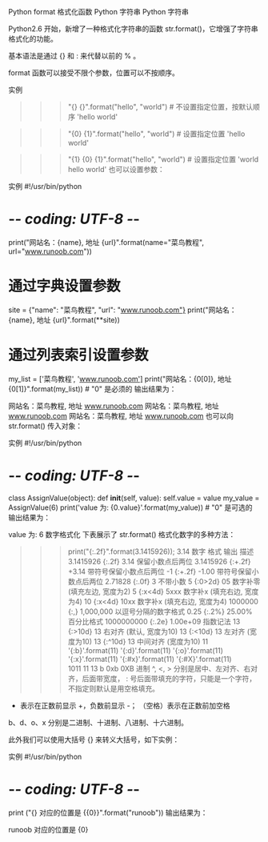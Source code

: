 Python format 格式化函数
Python 字符串 Python 字符串

Python2.6 开始，新增了一种格式化字符串的函数 str.format()，它增强了字符串格式化的功能。

基本语法是通过 {} 和 : 来代替以前的 % 。

format 函数可以接受不限个参数，位置可以不按顺序。

实例
>>>"{} {}".format("hello", "world")    # 不设置指定位置，按默认顺序
'hello world'
 
>>> "{0} {1}".format("hello", "world")  # 设置指定位置
'hello world'
 
>>> "{1} {0} {1}".format("hello", "world")  # 设置指定位置
'world hello world'
也可以设置参数：

实例
#!/usr/bin/python
# -*- coding: UTF-8 -*-
 
print("网站名：{name}, 地址 {url}".format(name="菜鸟教程", url="www.runoob.com"))
 
# 通过字典设置参数
site = {"name": "菜鸟教程", "url": "www.runoob.com"}
print("网站名：{name}, 地址 {url}".format(**site))
 
# 通过列表索引设置参数
my_list = ['菜鸟教程', 'www.runoob.com']
print("网站名：{0[0]}, 地址 {0[1]}".format(my_list))  # "0" 是必须的
输出结果为：

网站名：菜鸟教程, 地址 www.runoob.com
网站名：菜鸟教程, 地址 www.runoob.com
网站名：菜鸟教程, 地址 www.runoob.com
也可以向 str.format() 传入对象：

实例
#!/usr/bin/python
# -*- coding: UTF-8 -*-
 
class AssignValue(object):
    def __init__(self, value):
        self.value = value
my_value = AssignValue(6)
print('value 为: {0.value}'.format(my_value))  # "0" 是可选的
输出结果为：

value 为: 6
数字格式化
下表展示了 str.format() 格式化数字的多种方法：

>>> print("{:.2f}".format(3.1415926));
3.14
数字	格式	输出	描述
3.1415926	{:.2f}	3.14	保留小数点后两位
3.1415926	{:+.2f}	+3.14	带符号保留小数点后两位
-1	{:+.2f}	-1.00	带符号保留小数点后两位
2.71828	{:.0f}	3	不带小数
5	{:0>2d}	05	数字补零 (填充左边, 宽度为2)
5	{:x<4d}	5xxx	数字补x (填充右边, 宽度为4)
10	{:x<4d}	10xx	数字补x (填充右边, 宽度为4)
1000000	{:,}	1,000,000	以逗号分隔的数字格式
0.25	{:.2%}	25.00%	百分比格式
1000000000	{:.2e}	1.00e+09	指数记法
13	{:>10d}	        13	右对齐 (默认, 宽度为10)
13	{:<10d}	13	左对齐 (宽度为10)
13	{:^10d}	    13	中间对齐 (宽度为10)
11	
'{:b}'.format(11)
'{:d}'.format(11)
'{:o}'.format(11)
'{:x}'.format(11)
'{:#x}'.format(11)
'{:#X}'.format(11)	
1011
11
13
b
0xb
0XB	进制
^, <, > 分别是居中、左对齐、右对齐，后面带宽度， : 号后面带填充的字符，只能是一个字符，不指定则默认是用空格填充。

+ 表示在正数前显示 +，负数前显示 -；  （空格）表示在正数前加空格

b、d、o、x 分别是二进制、十进制、八进制、十六进制。

此外我们可以使用大括号 {} 来转义大括号，如下实例：

实例
#!/usr/bin/python
# -*- coding: UTF-8 -*-
 
print ("{} 对应的位置是 {{0}}".format("runoob"))
输出结果为：

runoob 对应的位置是 {0}